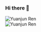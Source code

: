 ### Hi there 👋

<img align="middle" src="https://github-readme-stats.vercel.app/api?username=wtffqbpl&count_private=true&show_icons=true&theme=discord_old_blurple" alt="Yuanjun Ren" />


<br />

<img align="middle" src="https://github-readme-stats.vercel.app/api/top-langs/?username=wtffqbpl&layout=compact&theme=discord_old_blurple" alt="Yuanjun Ren" />

<br />
